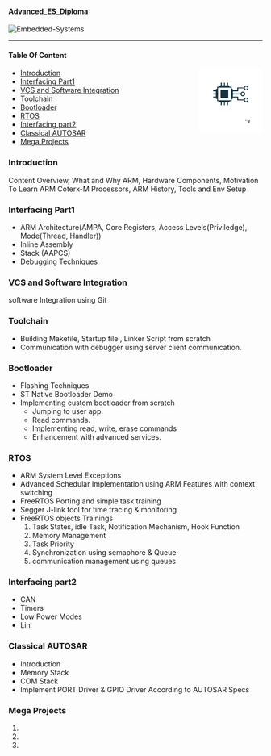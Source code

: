 #### Advanced_ES_Diploma

![Embedded-Systems](https://img.shields.io/badge/embedded-systems-blue)

---

#### Table Of Content

<p align="center">
  <img align="right" width="25%" height="50%" src="Notes/imgs/embedded-systems.png">
</p>

- [Introduction](#introduction)
- [Interfacing Part1](#interfacing-part1)
- [VCS and Software Integration](#vcs-and-software-integration)
- [Toolchain](#toolchain)
- [Bootloader](#bootloader)
- [RTOS](#rtos)
- [Interfacing part2](#interfacing-part2)
- [Classical AUTOSAR](#classical-autosar)
- [Mega Projects](#mega-projects)

### Introduction

Content Overview, What and Why ARM, Hardware Components, Motivation To Learn ARM Coterx-M Processors, ARM History, Tools and Env Setup

### Interfacing Part1

- ARM Architecture(AMPA, Core Registers, Access Levels(Priviledge), Mode(Thread, Handler))
- Inline Assembly
- Stack (AAPCS)
- Debugging Techniques

### VCS and Software Integration

software Integration using Git

### Toolchain

- Building Makefile, Startup file , Linker Script from scratch
- Communication with debugger using server client communication.

### Bootloader

- Flashing Techniques
- ST Native Bootloader Demo
- Implementing custom bootloader from scratch
  - Jumping to user app.
  - Read commands.
  - Implementing read, write, erase commands
  - Enhancement with advanced services.

### RTOS

- ARM System Level Exceptions
- Advanced Schedular Implementation using ARM Features with context switching
- FreeRTOS Porting and simple task training
- Segger J-link tool for time tracing & monitoring
- FreeRTOS objects Trainings
  1. Task States, idle Task, Notification Mechanism, Hook Function
  2. Memory Management
  3. Task Priority
  4. Synchronization using semaphore & Queue
  5. communication management using queues

### Interfacing part2

- CAN
- Timers
- Low Power Modes
- Lin

### Classical AUTOSAR

- Introduction
- Memory Stack
- COM Stack
- Implement PORT Driver & GPIO Driver According to AUTOSAR Specs

### Mega Projects

1.
2.
3.
